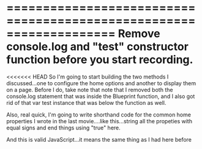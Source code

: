 ===================================================================
Remove console.log and "test" constructor function before you start recording.
===================================================================

<<<<<<< HEAD
So I'm going to start building the two methods I discussed...one to configure the home options and another to display them on a page. Before I do, take note that note that I removed both the console.log statement that was inside the Blueprint function, and I also got rid of that var test instance that was below the function as well.

Also, real quick, I'm going to write shorthand code for the common home properties I wrote in the last movie....like this...string all the propeties with equal signs and end things using "true" here.

And this is valid JavaScript...it means the same thing as I had here before
